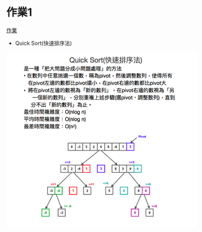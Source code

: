# 作業1

[作業](https://nbviewer.jupyter.org/github/pignini/as/blob/master/homework/Quick%20Sort.ipynb)

 * Quick Sort(快速排序法) 
 
  ![](image/Quick%20Sort.png)
 
